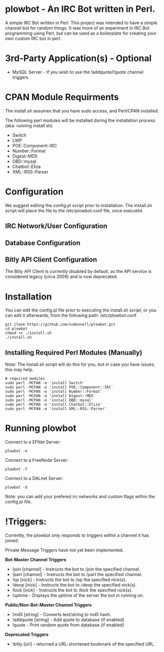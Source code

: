 # plowbot - An IRC Bot written in Perl.

A simple IRC Bot written in Perl. This project was intended to have a simple channel bot for random things. It was more of an experiment in IRC Bot programming using Perl, but can be used as a boilerplate for creating your own custom IRC bot in perl.

# 3rd-Party Application(s) - Optional

* MySQL Server - If you wish to use the !addquote/!quote channel triggers

# CPAN Module Requirments

The install.sh assumes that you have sudo access, and Perl/CPAN installed.

The following perl modules will be installed during the installation process (aka: running install.sh)

* Switch
* LWP
* POE::Component::IRC
* Number::Format
* Digest::MD5
* DBD::mysql
* Chatbot::Eliza
* XML::RSS::Parser

# Configuration

We suggest editing the config.pl script prior to installation. The install.sh script will place the file to the /etc/plowbot.conf file, once executed.

## IRC Network/User Configuration

## Database Configuration

## Bitly API Client Configuration

The Bitly API Client is currently disabled by default, as the API service is considered legacy (circa 2009) and is now deprecated.

# Installation

You can edit the config.pl file prior to executing the install.sh script, or you can edit it afterwards, from the following path: /etc/plowbot.conf
```
git clone https://github.com/sodonnell/plowbot.git
cd plowbot
chmod +x ./install.sh
./install.sh
```

## Installing Required Perl Modules (Manually)
Note: The install.sh script will do this for you, but in case you have issues, this may help.

```
# required modules
sudo perl -MCPAN -e 'install Switch'
sudo perl -MCPAN -e 'install POE::Component::IRC'
sudo perl -MCPAN -e 'install Number::Format'
sudo perl -MCPAN -e 'install Digest::MD5'
sudo perl -MCPAN -e 'install DBD::mysql'
sudo perl -MCPAN -e 'install Chatbot::Eliza'
sudo perl -MCPAN -e 'install XML::RSS::Parser'
```


# Running plowbot

Connect to a EFNet Server:

```
plowbot -e
```

Connect to a FreeNode Server:
```
plowbot -f
```

Connect to a DALnet Server:
```
plowbot -d
```

Note: you can add your prefered irc networks and custom flags within the config.pl file.

# !Triggers:

Currently, the plowbot only responds to triggers within a channel it has joined. 

Private Message Triggers have not yet been implemented.

**Bot-Master Channel Triggers**
* !join [channel] - Instructs the bot to /join the specified channel.
* !part [channel] - Instructs the bot to /part the specified channel.
* !op [nick] - Instructs the bot to /op the specified nick(s).
* !deop [nick] - Instructs the bot to /deop the specified nick(s).
* !kick [nick] - Instructs the bot to /kick the specified nick(s).
* !uptime - Displays the uptime of the server the bot in running on.

**Public/Non-Bot-Master Channel Triggers**
* !md5 [string] - Converts text/string to md5 hash.
* !addquote [string] - Add quote to database (if enabled)
* !quote - Print random quote from database (if enabled)

**Deprecated Triggers**
* !bitly [url] - returned a URL-shortened bookmark of the specified URL.
